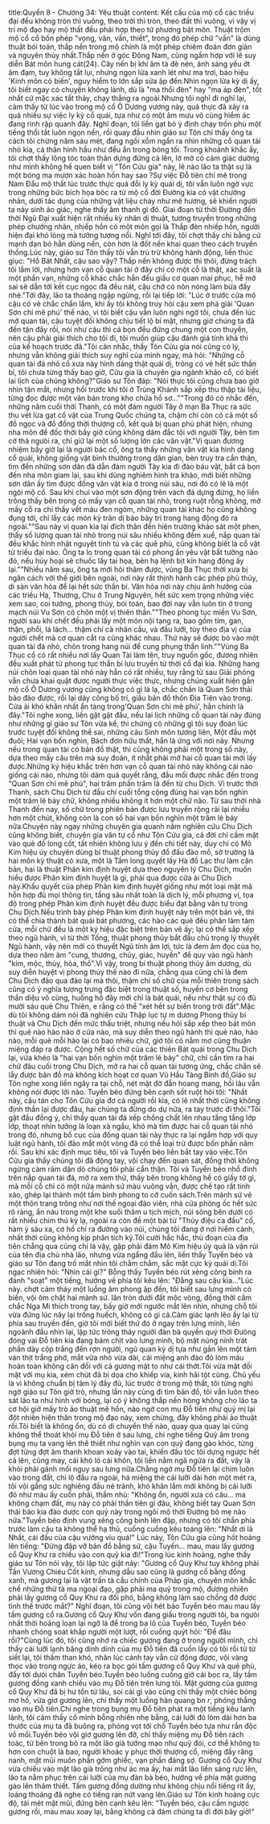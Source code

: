title:Quyển 8 - Chương 34: Yêu thuật
content:
Kết cấu của mộ cổ các triều đại đều không tròn thì vuông, theo trời thì tròn, theo đất thì vuông, vì vậy vị trí mộ đạo hay mộ thất đều phải hợp theo tứ phương bát môn. Thuật trộm mộ cổ cổ bốn phép "vọng, văn, vấn, thiết", trong đó phép chữ "vấn" là dùng thuật bói toán, thắp nến trong mộ chính là một phép chiêm đoán đơn giản và nguyên thủy nhất.Thắp nến ở góc Đông Nam, cũng ngầm hợp với lẽ suy diễn Bát môn hung cát(24). Cây nến bị khí âm tà đè nén, ánh sáng yếu ớt ảm đạm, tuy không tắt lụi, nhưng ngọn lửa xanh lét như ma trơi, báo hiệu 'Kinh môn có biến', nguy hiểm to lớn sắp sửa ập đến.Nhìn ngọn lửa kỳ dị ấy, tôi biết ngay có chuyện không lành, dù là "ma thổi đèn" hay "ma áp đèn", tốt nhất cứ mặc xác tất thảy, chạy thẳng ra ngoài.Nhưng tôi nghĩ đi nghĩ lại, cảm thấy từ lúc vào trong mộ cổ Ô Dương vương này, quả thực đã xảy ra quá nhiều sự việc ly kỳ cổ quái, tựa như có một âm mưu vô cùng hiểm ác đang rình rập quanh đây. Nghĩ đoạn, tôi liền gạt bỏ ý định chạy trốn phù một tiếng thổi tắt luôn ngọn nến, rồi quay đầu nhìn giáo sư Tôn chỉ thấy ông ta cách tôi chừng năm sáu mét, đang ngồi xổm ngẩn ra nhìn những cỗ quan tài nhỏ kia, cả thân hình hầu như đều ẩn trong bóng tối. Trong khoảnh khắc ấy, tôi chợt thấy lông tóc toàn thân dựng đứng cả lên, lờ mờ có cảm giác dường như mình không hề quen biết vị "Tôn Cửu gia" này, lẽ nào lão ta thật sự là một bóng ma mượn xác hoàn hồn hay sao ?Sự việc Đỗ tiên chỉ mê trong Nam Đẩu mộ thất lúc trước thực quá đỗi ly kỳ quái dị, tôi vẫn luôn ngờ vực trong những bức bích họa bóc ra từ mộ cổ đời Đường kia có vật chướng nhãn, dưới tác dụng của những vật liệu cháy như mê hương, sẽ khiến người ta nảy sinh ảo giác, nghe thấy âm thanh gì đó. Giai đoạn từ thời Đường đến thời Ngũ Đại xuất hiện rất nhiều kỳ nhân dị thuật, tương truyền trong những phép chướng nhãn, nhiếp hồn có một môn gọi là Thắp đèn nhiếp hồn, người hiện đại khó lòng mà tưởng tượng nổi. Nghĩ tới đây, tôi chợt thấy chi bằng cứ mạnh dạn bỏ hẳn dùng nến, còn hơn là đốt nến khai quan theo cách truyền thống.Lúc này, giáo sư Tôn thấy tôi vẫn trù trừ không hành động, liền thúc giục: "Hồ Bát Nhất, cậu sao vậy? Thắp nến không được thì thôi, đừng trách tôi lắm lời, nhưng hơn vạn cỗ quan tài ở đây chỉ có một cỗ là thật, xác suất là một phần vạn, những cỗ khác chắc hẳn đều giấu cơ quan mai phục, hễ mở sai sẽ dẫn tới kết cục ngọc đá đều nát, cậu chớ có nôn nóng làm bừa đấy nhé."Tới đây, lão ta thoáng ngập ngừng, rồi lại tiếp lời: "Lúc ở trước cửa mộ cậu có vẻ chắc chắn lắm, khi ấy tôi không truy hỏi cậu xem phá giải 'Quan Sơn chỉ mê phú' thế nào, vì tôi biết cậu vẫn luôn nghi ngờ tôi, chưa đến lúc mở quan tài, cậu tuyệt đối không chịu tiết lộ bí mật, nhưng giờ chúng ta đã đến tận đây rồi, nói như cậu thì cả bọn đều đứng chung một con thuyền, nên cậu phải giải thích cho tôi đi, tôi muốn giúp cậu đánh giá tính khả thi của kế hoạch trước đã."Tôi cân nhắc, thấy Tôn Cửu gia nói cũng có lý, nhưng vẫn không giải thích suy nghĩ của mình ngay, mà hỏi: "Những cỗ quan tài đá nhỏ cổ xưa này hình dáng thật quái dị, trông có vẻ hết sức thần bí, tôi chưa từng thấy bao giờ, Cửu gia là chuyên gia ngành khảo cổ, có biết lai lịch của chúng không?"Giáo sư Tôn đáp: "Nói thực tôi cũng chưa bao giờ nhìn tận mắt, nhưng hồi trước khi tôi ở Trùng Khánh sắp xếp thu thập tài liệu, từng đọc được một văn bản trong kho chứa hồ sơ...""Trong đó có nhắc đến, những năm cuối thời Thanh, có một đám người Tây ở mạn Ba Thục ra sức thu vét lừa gạt cổ vật của Trung Quốc chúng ta, chậm chí còn có cả một số đồ ngọc và đồ đồng thời thượng cổ, kết quả bị quan phủ phát hiện, nhưng nha môn đề đốc thời bấy giờ cũng không dám đắc tội với người Tây, bèn tìm cớ thả ngưòi ra, chỉ giữ lại một số lượng lớn các văn vật."Vị quan đương nhiệm bấy giờ lại là người bác cổ, ông ta thấy những văn vật kia hình dạng cổ quái, không giống vật bình thường trong dân gian, bèn truy tra cẩn thận, tìm đến những sơn dân đã dẫn đám người Tây kia đi đào báu vật, bắt cả bọn đến nha môn giam lại, sau khi dùng nghiêm hình tra khảo, mới biết những sơn dân ấy tìm được đống văn vật kia ở trong núi sâu, nơi đó có lẽ là một ngôi mộ cổ. Sau khi chui vào một sơn động trên vách đá dựng đứng, họ liền trông thấy bên trong có mấy vạn cỗ quan tài nhỏ, trong ruột rỗng không, mở mấy cỗ ra chỉ thấy vết máu đen ngòm, những quan tài khác họ cũng không đụng tới, chỉ lấy các món kỳ trân dị bảo bày trí trong hang động đó ra ngoài.""Sau này vị quan kia lại đích thân đến hiện trường khảo sát một phen, thấy số lượng quan tài nhỏ trong núi sâu nhiều không đếm xuể, nắp quan tài đều khắc hình nhật nguyệt tinh tú và các quẻ phù, cũng không biết là cổ vật từ triều đại nào. Ông ta lo trong quan tài có phong ấn yêu vật bất tường nào đó, nếu hủy hoại sẽ chuốc lấy tai họa, bèn hạ lệnh bịt kín hang động ấy lại.""Nhiều năm sau, ông ta mới hỏi thăm được, vùng Ba Thục thời xưa bị ngăn cách với thế giới bên ngoài, nơi này rất thịnh hành các phép phù thủy, di sản văn hóa để lại hết sức thần bí. Văn hóa nơi này chịu ảnh hưởng của các triều Hạ, Thương, Chu ở Trung Nguyên, hết sức xem trọng những việc xem sao, coi tướng, phong thủy, bói toán, bao đời nay vẫn luôn tin ở trong mạch núi Vu Sơn có chôn một vị thiên thần.""Theo phong tục miền Vu Sơn, người sau khi chết đều phải lấy một món nội tạng ra, bao gồm tim, gan, thận, phổi, lá lách... thậm chí cả nhãn cầu, và đầu lưỡi, tùy theo địa vị của người chết mà cơ quan cắt ra cũng khác nhau. Thứ này sẽ được bỏ vào một quan tài đá nhỏ, chôn trong hang núi để cung phụng thần linh.""Vùng Ba Thục cổ có rất nhiều nơi lấy Quan Tài làm tên, truy nguồn gốc, đương nhiên đều xuất phát từ phong tục thần bí lưu truyền từ thời cổ đại kia. Những hang núi chôn loại quan tài nhỏ này hẳn có rất nhiều, tuy rằng từ sau Giải phóng vẫn chưa khai quật được người thực việc thực, nhưng chúng xuất hiện gần mộ cổ Ô Dương vương cũng không có gì là lạ, chắc chắn là Quan Sơn thải bảo đào được, rồi lại dày công bố trí, giấu bản đồ thôn Địa Tiên vào trong. Cửa ải khó khăn nhất ẩn tàng trong'Quan Sơn chi mê phú', hẳn chính là đây."Tôi nghe xong, liền gật gật đầu, nếu lai lịch những cỗ quan tài này đúng như những gì giáo sư Tôn vừa kể, thì chứng cỏ những gì tôi suy đoán lúc trước tuyệt đối không thể sai, những câu Sinh môn tương liên, Một đầu một đuôi; Hai vạn bốn nghìn, Bách đơn hữu thất, hẳn là ứng với nơi này. Nhưng nếu trong quan tài có bản đồ thật, thì cũng không phải một trong số này, dựa theo mấy câu trên mà suy đoán, ít nhất phải mở hai cỗ quan tài mới lấy được.Những ký hiệu khắc trên hơn vạn cỗ quan tài nhỏ này không cái nào giống cái nào, nhưng tôi dám quả quyết rằng, đầu mối được nhắc đến trong "Quan Sơn chỉ mê phú", hai trăm phần trăm là đến từ chu Dịch. Vì trước thời Thanh, sách Chu Dịch từ đầu chí cuối tổng cộng đúng hai vạn bốn nghìn một trăm lẻ bảy chữ, không nhiều không ít hơn một chữ nào. Từ sau thời nhà Thanh đến nay, số chữ trong phiên bản được lưu truyền rộng rãi lại nhiều hơn một chút, không còn là con số hai vạn bốn nghìn một trăm lẻ bảy nữa.Chuyện này ngay những chuyên gia quanh năm nghiên cứu Chu Dịch cũng không biết, chuyên gia văn tự cổ như Tôn Cửu gia, cả đời chỉ cắm mặt vào quẻ đồ long cốt, tất nhiên không lưu ý đến chi tiết này, duy chỉ có Mô Kim hiệu úy chuyên dùng bí thuật phong thủy đổ đấu đào mồ, sở trường là hai môn kỳ thuật có xưa, một là Tầm long quyết lấy Hà đồ Lạc thư làm căn bản, hai là thuật Phân kim định huyệt dựa theo nguyên lý Chu Dịch, muốn hiểu được Phân kim định huyệt là gì, phải qua được cữa ải Chu Dịch này.Khẩu quyết của phép Phân kim định huyệt giống như một loại mật mã hỗn hợp đủ mọi thông tin, tầng sâu nhất toàn là dịch lý, mỗi phương vị, tọa độ trong phép Phân kim định huyệt đều được biểu đạt bằng văn tự trong Chu Dịch.Nếu trình bày phép Phân kim định huyệt này trên một bản vẽ, thì có thể chia thành bát quái bát phương, các hào các quẻ đều phân làm tám cửa, mỗi chữ đều là một ký hiệu đặc biệt trên bản vẽ ấy; lại có thể sắp xếp theo ngũ hành, vì từ thời Tống, thuật phong thủy bắt đầu chú trọng lý thuyết Ngũ hành, vậy nên mới có thuyết Ngũ tính âm lợi, tức là đem âm đọc của họ, dựa theo năm âm "cung, thương, chủy, giác, huyền" để quy vào ngũ hành "kim, mộc, thủy, hỏa, thổ".Vì vậy, trong bí thuật phong thủy âm dương, dù suy diễn huyệt vị phong thủy thế nào đi nữa, chẳng qua cũng chỉ là đem Chu Dịch đảo qua đảo lại mà thôi, thậm chí số chữ của mỗi thiên trong sách cũng có ý nghĩa tượng trưng đặc biệt trong thuật số, huyền cơ bên trong thần diệu vô cùng, huống hồ đây mới chỉ là bát quái, nếu như thật sự có đủ mười sáu quẻ Chu Thiên, e rằng có thể "xét hết sự biến trong trời đất".Mặc dù tôi không dám nói đã nghiên cứu Thập lục tự m dương Phong thủy bí thuật và Chu Dịch đến mức thấu triệt, nhưng nếu hỏi sắp xếp theo bát môn thì quẻ nào hào nào ở cửa nào, mà suy diễn theo ngũ hành thì quẻ nào, hào nào, mỗi quẻ mỗi hào lại có bao nhiêu chữ, giờ tôi có nằm mơ cũng thuận miệng đáp ra được. Cộng hết số chữ của các thiên Bát quái trong Chu Dịch lại, vừa khéo là "hai vạn bốn nghìn một trăm lẻ bảy" chữ, chỉ cần tìm ra hai chữ đâu cuối trong Chu Dịch, mở ra hai cỗ quan tài tương ứng, chắc chắn sẽ lẫy được bản đồ mà không kích hoạt cơ quan Vũ Hầu Tàng Binh đồ,Giáo sư Tôn nghe xong liền ngây ra tại chỗ, nét mặt đờ đẫn hoang mang, hồi lâu vẫn không nói được lời nào. Tuyền béo đứng bên cạnh sốt ruột hỏi tôi: "Nhất này, cậu tán cho Tôn Cửu gia đơ cả người rồi kìa, có lẽ nhất thời cũng không định thần lại được đâu, hai chúng ta đừng do dự nữa, ra tay trước đi thôi."Tôi gật đầu đồng ý, chỉ thấy quan tài đá xếp chồng chất lên nhau tầng tầng lớp lớp, thoạt nhìn tưởng là loạn xà ngầu, khó mà tìm được hai cỗ quan tài nhỏ trong đó, nhưng bố cục của đống quan tài này thực ra lại ngầm hợp với quy luật ngũ hành, tôi đảo mắt một vòng đã có thể loại trừ được bốn phần năm rồi. Sau khi xác định mục tiêu, tôi và Tuyền béo liền bắt tay vào việc.Tôn Cửu gia thấy chúng tôi đã động tay, vội chạy đến quan sát, đồng thời không ngừng càm ràm dặn dò chúng tôi phải cẩn thận. Tôi và Tuyền béo nhổ đinh trên nắp quan tài đá, mở ra xem thử, thấy bên trong không hề có giấy tờ gì, mà mỗi cỗ chỉ có một nửa mảnh sứ màu vuông vắn, được chế tạo rất tinh xảo, ghép lại thành một tấm bình phong to cỡ cuốn sách.Trên mảnh sứ vẽ một thôn trang trông như nơi thế ngoại đào viên, nhà cửa phòng ốc hết sức rõ ràng, ẩn náu trong một khe suối thâm u tịch mịch, núi sông bên dưới có rất nhiều chim thú kỳ lạ, ngoài ra còn đề một bài từ "Thủy điệu ca đầu" cổ, hàm ý sâu xa, cơ hồ chỉ ra đường vào núi, chúng tôi đang ở nơi hiểm cảnh, nhất thời cũng không kịp phân tích kỹ.Tôi cười hắc hắc, thủ đoạn của địa tiên chẳng qua cũng chỉ lá vậy, gặp phải đám Mô Kim hiệu úy quả là vận rủi của tên địa chủ nhà lão, nhưng vừa ngẩng đầu lên, liền thấy Tuyền béo và giáo sư Tôn đang trố mắt nhìn tôi chằm chằm, sắc mặt cực kỳ quái dị.Tôi ngạc nhiên hỏi: "Nhìn cái gì?" Bỗng thấy Tuyền béo rút xẻng công binh ra đánh "soạt" một tiếng, hướng về phía tôi kêu lên: "Đằng sau cậu kìa..."Lúc này. chợt cảm tháy một luồng âm phong ập đến, tôi biết sau lưng mình có biến, vội ôm chặt hai mảnh sứ. lăn tròn dưới đất mộc vòng, đồng thời cầm chắc Nga Mi thích trong tay, bấy giờ mới ngước mắt lên nhìn, nhưng chỗ tôi vừa đứng lúc nãy lại trống huếch, không có gì cả.Cảm giác lạnh lẽo ấy lại từ phía sau truyền đến, giờ tôi mới biết thứ đó ở ngay trên lưng mình, liền ngoảnh đầu nhìn lại, lập tức trông tháy người đàn bà quyền quý thời Đưòng đóng vai Đỗ tiên kia đang bám chịt vào lưng mình, bộ mặt núng nính trát phấn dày cộp trắng đến rợn người, ngũ quan kỳ dị tựa như gắn lên một tám ván thịt trắng phớ, mắt vừa nhỏ vừa dài, cái miệng anh đào đỏ lòm máu hoàn toàn không cân đối với cả gương mặt to như cái thớt.Tôi vừa mặt đối mặt với mụ kia, xém chút đã bị dọa cho khiếp vía, kinh hãi tột cùng. Chủ yếu là vì không chuẩn bị tâm lý đầy đủ, lúc trước ở trong mộ thất, tôi từng nghi ngờ giáo sư Tôn giở trò, nhưng lần này cùng đi tìm bản đồ, tôi vẫn luôn theo sát lão ta như hình với bóng, lại có ý không thắp nến hòng không cho lão ta cơ hội giở mấy trò ảo thuật mê hồn, nào ngờ con mụ Đỗ tiên như quỷ mị lại đột nhiên hiện thân trong mộ đạo này, xem chừng, đây không phải ảo thuật rồi.Tôi biết là không ổn, dù có di chuyển thế nào, quay qua quay lại cũng không thể thoát khỏi mụ Đỗ tiên ở sau lưng, chỉ nghe tiếng Quỷ âm trong bụng mụ ta vang lên thê thiết như nghìn vạn con quỷ đang gào khóc, từng đợt từng đợt âm thanh khoan xoáy vào tai, khiến đầu tóc tôi dựng ngược hết cả lên, cũng may, cái khó ló cái khôn, tôi liền nằm ngã ngửa ra đất, vậy là khỏi phải gánh mối nguy sau lưng nữa.Chẳng ngờ mụ Đỗ tiên lại chìm luôn vào trong đất, chỉ lộ đầu ra ngoài, há miệng thè cái lưỡi dài hơn một mét ra, tôi vội gắng sức nghiêng đầu né tránh, khó khăn lắm mới không bị cái lưỡi đỏ như máu ấy cuốn phải, thầm nhủ: "Không ổn, người xưa có câu... ma không chạm đất, mụ này có phải thần tiên gì đâu, không biết tay Quan Sơn thái bảo kia đào dược con quỷ này trong ngôi mộ thời Đường bỏ mẹ nào nữa."Tuyền béo định vung xẻng công binh lên đập, nhưng có tôi chắn phía trước làm cậu ta không thể hạ thủ, cuống cuồng kêu toáng lên: "Nhất ơi là Nhất, cái đầu của cậu vướng víu quá!" Lúc này, Tôn Cửu gia cũng hốt hoảng lên tiếng: "Đừng đập vỡ bản đồ bằng sứ, cậu Tuyền... mau, mau lấy gương cổ Quy Khư ra chiếu vào con quỷ kia đi!"Trong lúc kinh hoảng, nghe thấy giáo sư Tôn nói vậy, tôi lập tức giật nảy: "Gương cổ Quy Khư tuy không phải Tần Vương Chiéu Cốt kính, nhưng dẫu sao cũng là gương cổ bằng đồng xanh, mà gương lại là vật trấn tà cầu chính của Pháp gia, chuyên môn khắc chế những thứ tà ma ngoại đạo, gặp phải ma quỷ trong mộ, đương nhiên phải lấy gương cổ Quy Khư ra đối phó, bằng không làm sao chống đỡ được tình thế trước mắt?" Nghĩ đoạn, tôi cũng vội hét bảo Tuyền béo mau mau lấy tấm gương cổ ra.Gương cổ Quy Khư vốn đang giấu trong người tôi, ba ngưòi nhất thời hoảng loạn lại ngỡ là để trong ba lô của Tuyền béo, Tuyền béo nhanh chóng soát khắp người một lượt, rồi cuống quýt hỏi: "Để đâu rồi?"Cùng lúc đó, tôi cũng nhớ ra chiếc gương đang ở trong người mình, chỉ thấy cái lưỡi lạnh băng dinh dính của mụ Đỗ tiên đã cuốn lấy có tôi rồi từ từ siết lại, tôi thầm than khó, nhân lúc cánh tay vẫn cử động được, vội vàng thọc vào trong ngực áo, kéo ra bọc gói tấm gương cổ Quy Khư và quẻ phù, đẩy tới dưói chân Tuyền béo.Tuyền béo luống cuống giở cái bọc ra, lấy tấm gương đồng xanh chiếu vào mụ Đỗ tiên trên lưng tôi. Mặt gương của gương cổ Quy Khư đã bị hư tổn từ lâu, soi cái gì vào cũng chỉ thấy một chiéc bóng mơ hồ, vừa giơ gương lên, chỉ thấy một luồng hàn quang b*n r*, phóng thẳng vào mụ Đỗ tiên.Chỉ nghe trong bụng mụ Đỗ tiên phát ra một tiếng kêu lanh lảnh, tôi cảm thấy cổ mình bỗng nhiên nhẹ bẫng, cái lưỡi đỏ lòm dài hơn ba thước của mụ ta đã buông ra, phóng vọt tới chỗ Tuyền béo tựa như rắn độc vồ mồi.Tuyền béo vội giơ gương lên đỡ, chỉ thấy miệng mụ Đỗ tiên rách toác, từ bên trong bò ra một lão già tướng mạo như quỷ đói, cơ thể không to hơn con chuột là bao, người khoác y phục thời thượng cổ, miệng đầy răng nanh, mặt mũi muôn phần gớm ghiếc, vạn phần đáng sợ. Gương cổ Quy Khư vừa chiếu vào mặt lão già trông như ác ma ấy, hai mắt lão liền sáng rực lên, lão ta nằm phục trên cái lưỡi của mụ đàn bà béo, hướng về phía mặt gương gào lên thảm thiết. Tấm gương đồng dường như không chịu nổi tiếng rít ấy, loáng thoáng đã nghe có tiếng rạn nứt vang lên.Giáo sư Tôn kinh hoảng cực độ, tái mét mặt mũi, đứng bên cạnh kêu lên: "Tuyền béo, cậu cầm ngược gương rồi, mau mau xoay lại, bằng không cả đám chúng ta đi đời bây giờ!"